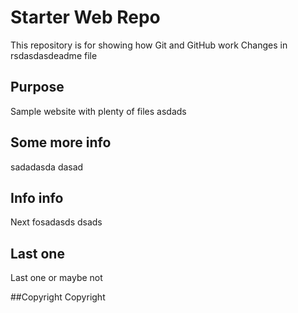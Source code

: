 # Starter Web Repo

This repository is for showing how Git and GitHub work
Changes in rsdasdasdeadme file 

## Purpose
Sample website with plenty of files
asdads

## Some more info
sadadasda
dasad

## Info info
Next fosadasds
dsads

## Last one 
Last one or maybe not

##Copyright
Copyright
